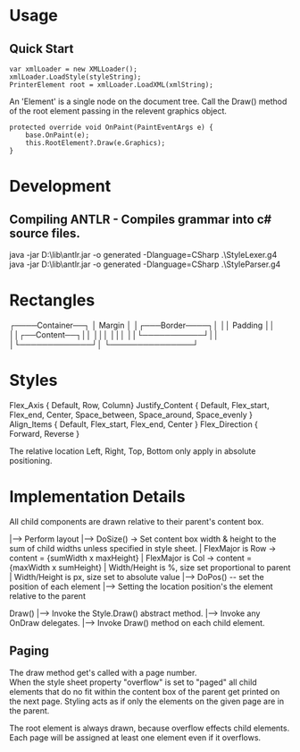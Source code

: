 ﻿# Usage
## Quick Start

    var xmlLoader = new XMLLoader();
    xmlLoader.LoadStyle(styleString);
    PrinterElement root = xmlLoader.LoadXML(xmlString);

An 'Element' is a single node on the document tree. 
Call the Draw() method of the root element passing in the relevent graphics object.

    protected override void OnPaint(PaintEventArgs e) {
        base.OnPaint(e);
        this.RootElement?.Draw(e.Graphics);
    }

# Development
## Compiling ANTLR - Compiles grammar into c# source files.

java -jar D:\lib\antlr.jar -o generated -Dlanguage=CSharp .\StyleLexer.g4
java -jar D:\lib\antlr.jar -o generated -Dlanguage=CSharp .\StyleParser.g4

# Rectangles
┌────Container──┐
│    Margin     │
│┌───Border────┐│
││   Padding   ││
││┌──Content──┐││
│││           │││
││└───────────┘││
│└─────────────┘│
└───────────────┘

# Styles

Flex_Axis { Default, Row, Column}
Justify_Content { Default, Flex_start, Flex_end, Center, Space_between, Space_around, Space_evenly }
Align_Items { Default, Flex_start, Flex_end, Center }
Flex_Direction { Forward, Reverse }

The relative location Left, Right, Top, Bottom only apply in absolute positioning.

# Implementation Details

All child components are drawn relative to their parent's content box.

|--> Perform layout
    |--> DoSize() -> Set content box width & height to the sum of child widths unless specified in style sheet.
        |    FlexMajor is Row -> content = {sumWidth x maxHeight}
        |    FlexMajor is Col -> content = {maxWidth x sumHeight}
        |    Width/Height is %, size set proportional to parent
        |    Width/Height is px, size set to absolute value
    |--> DoPos() -- set the position of each element
        |--> Setting the location position's the element relative to the parent


Draw() |--> Invoke the Style.Draw() abstract method.
       |--> Invoke any OnDraw delegates.
       |--> Invoke Draw() method on each child element.

## Paging

The draw method get's called with a page number.  
When the style sheet property "overflow" is set to "paged" all child elements that do no fit within
the content box of the parent get printed on the next page.  Styling acts as if only the elements on 
the given page are in the parent.

The root element is always drawn, because overflow effects child elements.  Each page will be assigned
at least one element even if it overflows.